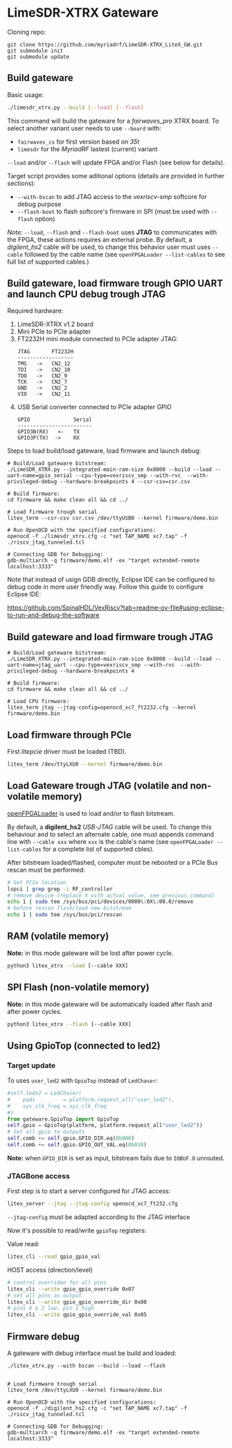 # LimeSDR-XTRX Gateware 

Cloning repo:
```
git clone https://github.com/myriadrf/LimeSDR-XTRX_LiteX_GW.git
git submodule init 
git submodule update
```

## Build gateware

Basic usage:
```bash
./limesdr_xtrx.py --build [--load] [--flash]
```

This command will build the gateware for a *fairwaves_pro* XTRX board.
To select another variant user needs to use `--board` with:
- `fairwaves_cs` for first version based on *35t*
- `limesdr` for the *MyriadRF* lastest (current) variant

`--load` and/or `--flash` will update FPGA and/or Flash (see below for details).

Target script provides some aditional options (details are provided in further sections):
- `--with-bscan` to add JTAG access to the *vexriscv-smp* softcore for debug purpose
- `--flash-boot` to flash softcore's firmware in SPI (must be used with `--flash` option)

*Note:* `--load`, `--flash` and `--flash-boot` uses **JTAG** to communicates with the FPGA, these actions requires
an external probe. By default, a *digilent_hs2* cable will be used, to change this behavior user
must uses `--cable` followed by the cable name (see `openFPGALoader --list-cables` to see full list of
supported cables.)

## Build gateware, load firmware trough GPIO UART and launch CPU debug trough JTAG

Required hardware:
1. LimeSDR-XTRX v1.2 board
2. Mini PCIe to PCIe adapter
3. FT2232H mini module connected to PCIe adapter JTAG:
    ```
    JTAG       FT2232H
    ------------------
    TMS   ->   CN2_12 
    TDI   ->   CN2_10
    TDO   ->   CN2_9
    TCK   ->   CN2_7
    GND   ->   CN2_2
    VIO   ->   CN2_11
    ``` 
4. USB Serial converter connected to PCIe adapter GPIO
   ```
   GPIO              Serial 
   ------------------------
   GPIO3N(RX)   <-   TX
   GPIO3P(TX)  ->    RX
   ```

Steps to load build/load gateware, load firmware and launch debug:

```
# Build/Load gateware bitstream:
./LimeSDR_XTRX.py --integrated-main-ram-size 0x8000 --build --load --uart-name=gpio_serial --cpu-type=vexriscv_smp --with-rvc  --with-privileged-debug --hardware-breakpoints 4 --csr-csv=csr.csv

# Build firmware:
cd firmware && make clean all && cd ../

# Load firmware trough serial
litex_term --csr-csv csr.csv /dev/ttyUSB0 --kernel firmware/demo.bin

# Run OpenOCD with the specified configurations:
openocd -f ./limesdr_xtrx.cfg -c "set TAP_NAME xc7.tap" -f ./riscv_jtag_tunneled.tcl

# Connecting GDB for Debugging:
gdb-multiarch -q firmware/demo.elf -ex "target extended-remote localhost:3333"
```

Note that instead of usign GDB directly, Eclipse IDE can be configured to debug code in more user friendly way. Follow this guide to configure Eclipse IDE:

https://github.com/SpinalHDL/VexRiscv?tab=readme-ov-file#using-eclipse-to-run-and-debug-the-software


## Build gateware and load firmware trough JTAG

```
# Build/Load gateware bitstream:
./LimeSDR_XTRX.py --integrated-main-ram-size 0x8000 --build --load --uart-name=jtag_uart --cpu-type=vexriscv_smp --with-rvc  --with-privileged-debug --hardware-breakpoints 4

# Build firmware:
cd firmware && make clean all && cd ../

# Load CPU firmware:
litex_term jtag --jtag-config=openocd_xc7_ft2232.cfg --kernel firmware/demo.bin
```

## Load firmware through PCIe

First *litepcie* driver must be loaded (TBD).
```bash
litex_term /dev/ttyLXU0 --kernel firmware/demo.bin
```

## Load Gateware trough JTAG (volatile and non-volatile memory)

[openFPGALoader](https://github.com/trabucayre/openFPGALoader) is used to load
and/or to flash bitstream.

By default, a **digilent_hs2** *USB-JTAG* cable will be used. To change this
behaviour and to select an alternate cable, one must appends  command line with
`--cable xxx` where `xxx` is the cable's name (see `openFPGALoader --list-cables`
for a complete list of supported cbles).

After bitstream loaded/flashed, computer must be rebooted or a PCIe Bus rescan
must be performed:
```bash
# Get PCIe location
lspci | grep grep -i RF_controller
# remove device (replace X with actual value, see previous command)
echo 1 | sudo tee /sys/bus/pci/devices/0000\:0X\:00.0/remove
# before rescan flash/load new bitstream
echo 1 | sudo tee /sys/bus/pci/rescan
```

## RAM (volatile memory)

**Note:** in this mode gateware will be lost after power cycle.

```bash
python3 litex_xtrx --load [--cable XXX]
```

## SPI Flash (non-volatile memory)

**Note:** in this mode gateware will be automatically loaded after flash and after power cycles.

```bash
python3 litex_xtrx --flash [--cable XXX]
```

## Using GpioTop (connected to led2)

### Target update

To uses `user_led2` with `GpioTop` instead of `LedChaser`:
```python
#self.leds2 = LedChaser(
#    pads         = platform.request_all("user_led2"),
#    sys_clk_freq = sys_clk_freq
#)
from gateware.GpioTop import GpioTop
self.gpio = GpioTop(platform, platform.request_all"user_led2"))
# Set all gpio to outputs
self.comb += self.gpio.GPIO_DIR.eq(0b000)
self.comb += self.gpio.GPIO_OUT_VAL.eq(0b010)
```

**Note:** when `GPIO_DIR` is set as input, bitstream fails due to `IOBUF.O`
unrouted.

### JTAGBone access

First step is to start a server configured for JTAG access:
```bash
litex_server --jtag --jtag-config openocd_xc7_ft232.cfg
```

`--jtag-config` must be adapted according to the JTAG interface

Now it's possible to read/write `gpioTop` registers:

Value read:
```bash
litex_cli --read gpio_gpio_val
```

HOST access (direction/level)
```bash
# control overriden for all pins
litex_cli --write gpio_gpio_override 0x07
# set all pins as output
litex_cli --write gpio_gpio_override_dir 0x00
# pins 0 & 2 low, pin 1 high
litex_cli --write gpio_gpio_override_val 0x05
```

## Firmware debug

A gateware with debug interface must be build and loaded:

```
./litex_xtrx.py --with bscan --build --load --flash


# Load firmware trough serial
litex_term /dev/ttyLXU0 --kernel firmware/demo.bin

# Run OpenOCD with the specified configurations:
openocd -f ./digilent_hs2.cfg -c "set TAP_NAME xc7.tap" -f ./riscv_jtag_tunneled.tcl

# Connecting GDB for Debugging:
gdb-multiarch -q firmware/demo.elf -ex "target extended-remote localhost:3333"
```
